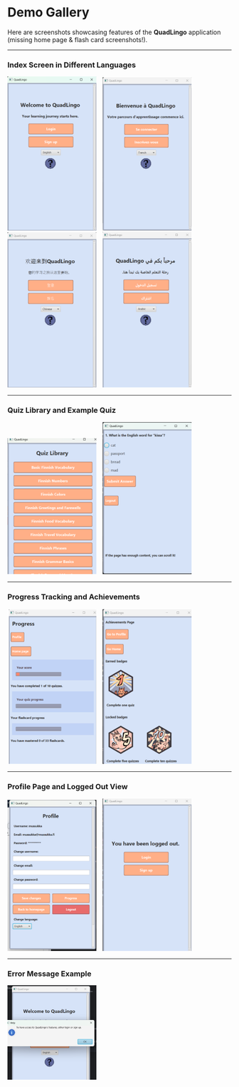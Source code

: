 # Demo Gallery

Here are screenshots showcasing features of the **QuadLingo** application (missing home page & flash card screenshots!).

---

### Index Screen in Different Languages

<div>
  <img src="./demo-images/IndexEnglish.png" width="200" style="margin-right: 10px;"/>
  <img src="./demo-images/IndexFrench.png" width="200" style="margin-right: 10px;"/>
  <img src="./demo-images/IndexChinese.png" width="200" style="margin-right: 10px;"/>
  <img src="./demo-images/IndexArabic.png" width="200"/>
</div>

---

### Quiz Library and Example Quiz

<div>
  <img src="./demo-images/QuizLibrary.png" width="200" style="margin-right: 10px;"/>
  <img src="./demo-images/QuizExample.png" width="200"/>
</div>

---

### Progress Tracking and Achievements

<div>
  <img src="./demo-images/ProgressPage.png" width="200" style="margin-right: 10px;"/>
  <img src="./demo-images/Achievements.png" width="200"/>
</div>

---

### Profile Page and Logged Out View

<div>
  <img src="./demo-images/ProfileEnglish.png" width="200" style="margin-right: 10px;"/>
  <img src="./demo-images/LoggedOutPage.png" width="200"/>
</div>

---

### Error Message Example

<img src="./demo-images/EnglishError.png" width="200"/>
